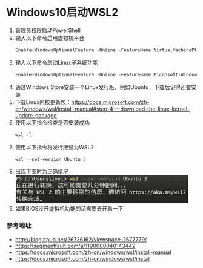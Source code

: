 # Windows10启动WSL2

1. 管理员权限启动PowerShell
2. 输入以下命令启用虚拟机平台
    ``` powershell
    Enable-WindowsOptionalFeature -Online -FeatureName VirtualMachinePlatform
    ```
3. 输入以下命令启动Linux子系统功能
    ``` powershell
    Enable-WindowsOptionalFeature -Online -FeatureName Microsoft-Windows-Subsystem-Linux
    ```
4. 通过Windows Store安装一个Linux发行版，例如Ubuntu，下载后记得还要安装
5. 下载Linux内核更新包：https://docs.microsoft.com/zh-cn/windows/wsl/install-manual#step-4---download-the-linux-kernel-update-package
6. 使用以下指令检查是否安装成功
    ``` powershell
    wsl -l
    ```
7. 使用以下指令将发行版设为WSL2
    ``` powershell
    wsl --set-version Ubuntu 2
    ```
8. 出现下图时为正确情况
    ![正确情况](res/Windows10启动WSL2.png)
9. 如果BIOS没开虚拟机功能的话需要去开启一下


### 参考地址
- http://blog.itpub.net/26736162/viewspace-2677779/
- https://segmentfault.com/a/1190000040143442
- https://docs.microsoft.com/zh-cn/windows/wsl/install-manual
- https://docs.microsoft.com/zh-cn/windows/wsl/install
